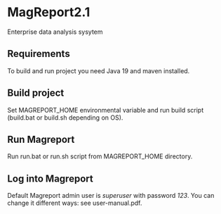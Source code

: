 # MagReport2.1


Enterprise data analysis sysytem

## Requirements

To build and run project you need Java 19 and maven installed.

## Build project

Set MAGREPORT_HOME environmental variable and run build script (build.bat or build.sh depending on OS).

## Run Magreport

Run run.bat or run.sh script from MAGREPORT_HOME directory.

## Log into Magreport

Default Magreport admin user is *superuser* with password *123*. You can change it different ways: see user-manual.pdf.
